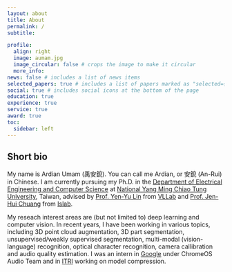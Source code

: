 ```yaml
---
layout: about
title: About
permalink: /
subtitle: 

profile:
  align: right
  image: aumam.jpg
  image_circular: false # crops the image to make it circular
  more_info: 
news: false # includes a list of news items
selected_papers: true # includes a list of papers marked as "selected={true}"
social: true # includes social icons at the bottom of the page
education: true
experience: true
service: true
award: true
toc:
  sidebar: left
---
```


## Short bio
My name is Ardian Umam (禹安銳). You can call me Ardian, or 安銳 (An-Rui) in Chinese. I am currently pursuing my Ph.D. in the [Department of Electrical Engineering and Computer Science](https://eecsigp.nycu.edu.tw/) at [National Yang Ming Chiao Tung University](https://www.nycu.edu.tw/nycu/en), Taiwan, advised by [Prof. Yen-Yu Lin](https://sites.google.com/site/yylinweb/) from [VLLab](http://vllab.cs.nycu.edu.tw/) and [Prof. Jen-Hui Chuang](https://www.cs.nycu.edu.tw/members/detail/jchuang) from [Islab](http://islab.cs.nctu.edu.tw/joomla/). 

My reseach interest areas are (but not limited to) deep learning and computer vision. In recent years, I have been working in various topics, including 3D point cloud augmentation, 3D part segmentation, unsupervised/weakly supervised segmentation, multi-modal (vision-language) recognition, optical character recognition, camera callibration and audio quality estimation. I was an intern in [Google](https://google.com) under ChromeOS Audio Team and in [ITRI](https://www.itri.org.tw/english/index.aspx) working on model compression. 